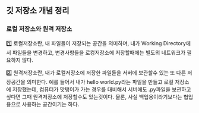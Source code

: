 ##  깃 저장소 개념 정리

### 로컬 저장소와 원격 저장소

1️⃣ 로컬저장소란, 내 파일들이 저장되는 공간을 의미하며, 내가 Working Directory에서 파일들을 변경하고, 변경사항들을 로컹저장소에 저장할때에는 별도의 네트워크가 필요하지 않다.

2️⃣ 원격저장소란, 내가 로컬저장소에 저장한 파일들을 서버에 보관할수 있는 또 다른 저장공간을 의미한다. 예를 들어서 내가 hello world.py라는 파일을 만들고 로컬 저장소에 저장했는데, 컴퓨터가 맛탱이가 가는 경우를 대비해서 서버에도 .py파일을 보관하고 싶다면 그때 원격저장소에 저장할수도 있는것이다. 물론, 사실 백업용이라기보다는 협업용으로 사용하는 공간이기는 하다.









